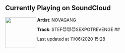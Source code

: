 ## Currently Playing on SoundCloud

[<img align="left" width="100" src="https://i1.sndcdn.com/artworks-cyQFJ9fQLh2doDaM-CkNLmg-t50x50.jpg">](https://soundcloud.com/novaganghellsing/sexpotrevenge)

**Artist**: NOVAGANG 

**Track**: STEF😈😈😈SEXPOTREVENGE ##

Last updated at 11/06/2020 15:28
